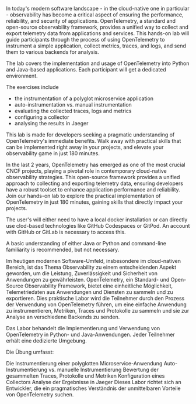 In today's modern software landscape - in the cloud-native one in particular - observability has become a critical aspect of ensuring the performance, reliability, and security of applications. OpenTelemetry, a standard and open-source observability framework, provides a unified way to collect and export telemetry data from applications and services. This hands-on lab will guide participants through the process of using OpenTelemetry to instrument a simple application, collect metrics, traces, and logs, and send them to various backends for analysis.

The lab covers the implementation and usage of OpenTelemetry into Python and Java-based applications. Each participant will get a dedicated environment.

The exercises include

- the instrumentation of a polyglot microservice application
- auto-instrumentation vs. manual instrumentation
- evaluating the collected traces, logs and metrics
- configuring a collector
- analysing the results in Jaeger


This lab is made for developers seeking a pragmatic understanding of OpenTelemetry's immediate benefits. Walk away with practical skills that can be implemented right away in your projects, and elevate your observability game in just 180 minutes.

In the last 2 years, OpenTelemetry has emerged as one of the most crucial CNCF projects, playing a pivotal role in contemporary cloud-native observability strategies. This open-source framework provides a unified approach to collecting and exporting telemetry data, ensuring developers have a robust toolset to enhance application performance and reliability. Join our hands-on lab to explore the practical implementation of OpenTelemetry in just 180 minutes, gaining skills that directly impact your projects.

The user's will either need to have a local docker installation or can directly use clod-based technologies like GitHub Codespaces or GitPod. An account with GitHub or GitLab is necessary to access this.

A basic understanding of either Java or Python and command-line familiarity is recommended, but not necessary.

Im heutigen modernen Software-Umfeld, insbesondere im cloud-nativen Bereich, ist das Thema Observability zu einem entscheidenden Aspekt geworden, um die Leistung, Zuverlässigkeit und Sicherheit von Anwendungen zu gewährleisten. OpenTelemetry, ein Standard- und Open-Source Observability Framework, bietet eine einheitliche Möglichkeit, Telemetriedaten aus Anwendungen und Diensten zu sammeln und zu exportieren. Dies praktische Labor wird die Teilnehmer durch den Prozess der Verwendung von OpenTelemetry führen, um eine einfache Anwendung zu instrumentieren, Metriken, Traces und Protokolle zu sammeln und sie zur Analyse an verschiedene Backends zu senden.

Das Labor behandelt die Implementierung und Verwendung von OpenTelemetry in Python- und Java-Anwendungen. Jeder Teilnehmer erhält eine dedizierte Umgebung.

Die Übung umfasst:

Die Instrumentierung einer polyglotten Microservice-Anwendung
Auto-Instrumentierung vs. manuelle Instrumentierung
Bewertung der gesammelten Traces, Protokolle und Metriken
Konfiguration eines Collectors
Analyse der Ergebnisse in Jaeger
Dieses Labor richtet sich an Entwickler, die ein pragmatisches Verständnis der unmittelbaren Vorteile von OpenTelemetry suchen.






